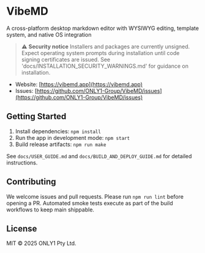 # VibeMD

A cross-platform desktop markdown editor with WYSIWYG editing, template system, and native OS integration

> ⚠️ **Security notice**
> Installers and packages are currently unsigned. Expect operating system prompts during installation until code signing certificates are issued. See 'docs/INSTALLATION_SECURITY_WARNINGS.md' for guidance on installation.

- Website: [https://vibemd.app](https://vibemd.app)
- Issues: [https://github.com/ONLY1-Group/VibeMD/issues](https://github.com/ONLY1-Group/VibeMD/issues)

## Getting Started

1. Install dependencies: `npm install`
2. Run the app in development mode: `npm start`
3. Build release artifacts: `npm run make`

See `docs/USER_GUIDE.md` and `docs/BUILD_AND_DEPLOY_GUIDE.md` for detailed instructions.

## Contributing

We welcome issues and pull requests. Please run `npm run lint` before opening a PR. Automated smoke tests execute as part of the build workflows to keep main shippable.

## License

MIT © 2025 ONLY1 Pty Ltd.
